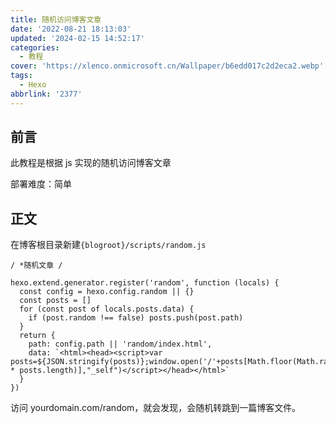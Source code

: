 ```yaml
---
title: 随机访问博客文章
date: '2022-08-21 18:13:03'
updated: '2024-02-15 14:52:17'
categories:
  - 教程
cover: 'https://xlenco.onmicrosoft.cn/Wallpaper/b6edd017c2d2eca2.webp'
tags:
  - Hexo
abbrlink: '2377'
---
```

## 前言

此教程是根据 js 实现的随机访问博客文章

部署难度：简单

## 正文

在博客根目录新建`{blogroot}/scripts/random.js`

```
/ *随机文章 /

hexo.extend.generator.register('random', function (locals) {
  const config = hexo.config.random || {}
  const posts = []
  for (const post of locals.posts.data) {
    if (post.random !== false) posts.push(post.path)
  }
  return {
    path: config.path || 'random/index.html',
    data: `<html><head><script>var posts=${JSON.stringify(posts)};window.open('/'+posts[Math.floor(Math.random() * posts.length)],"_self")</script></head></html>`
  }
})
```

访问 yourdomain.com/random，就会发现，会随机转跳到一篇博客文件。
